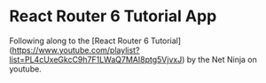 # React Router 6 Tutorial App

Following along to the [React Router 6 Tutorial] (https://www.youtube.com/playlist?list=PL4cUxeGkcC9h7F1LWaQ7MAI8ptg5VjvxJ) by the Net Ninja on youtube.
